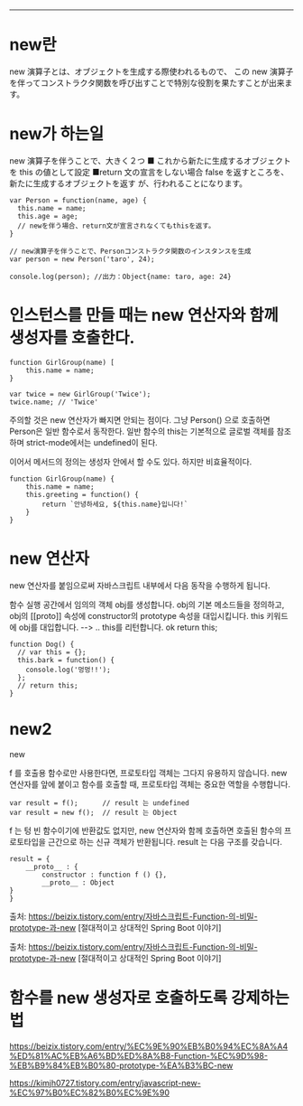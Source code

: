 #

---

# new란

new 演算子とは、オブジェクトを生成する際使われるもので、
この new 演算子を伴ってコンストラクタ関数を呼び出すことで特別な役割を果たすことが出来ます。

# new가 하는일

new 演算子を伴うことで、大きく２つ
■ これから新たに生成するオブジェクトを this の値として設定
■return 文の宣言をしない場合 false を返すところを、新たに生成するオブジェクトを返す
が、行われることになります。

```
var Person = function(name, age) {
  this.name = name;
  this.age = age;
  // newを伴う場合、return文が宣言されなくてもthisを返す。
}

// new演算子を伴うことで、Personコンストラクタ関数のインスタンスを生成
var person = new Person('taro', 24);

console.log(person); //出力：Object{name: taro, age: 24}
```

# 인스턴스를 만들 때는 new 연산자와 함께 생성자를 호출한다.

```
function GirlGroup(name) [
    this.name = name;
}
```

```
var twice = new GirlGroup('Twice');
twice.name; // 'Twice'
```

주의할 것은 new 연산자가 빠지면 안되는 점이다. 그냥 Person() 으로 호출하면 Person은 일반 함수로서 동작한다. 일반 함수의 this는 기본적으로 글로벌 객체를 참조하며 strict-mode에서는 undefined이 된다.

이어서 메서드의 정의는 생성자 안에서 할 수도 있다. 하지만 비효율적이다.

```
function GirlGroup(name) {
    this.name = name;
    this.greeting = function() {
        return `안녕하세요, ${this.name}입니다!`
    }
}
```

# new 연산자

new 연산자를 붙임으로써 자바스크립트 내부에서 다음 동작을 수행하게 됩니다.

함수 실행 공간에서 임의의 객체 obj를 생성합니다.
obj의 기본 메소드들을 정의하고, obj의 [[proto]] 속성에 constructor의 prototype 속성을 대입시킵니다.
this 키워드에 obj를 대입합니다. --> ..
this를 리턴합니다. ok return this;

```
function Dog() {
  // var this = {};
  this.bark = function() {
    console.log('멍멍!!');
  };
  // return this;
}
```

# new2

new

f 를 호출용 함수로만 사용한다면, 프로토타입 객체는 그다지 유용하지 않습니다. new 연산자를 앞에 붙이고 함수를 호출할 때, 프로토타입 객체는 중요한 역할을 수행합니다.

```
var result = f();      // result 는 undefined
var result = new f();  // result 는 Object
```

f 는 텅 빈 함수이기에 반환값도 없지만, new 연산자와 함께 호출하면 호출된 함수의 프로토타입을 근간으로 하는 신규 객체가 반환됩니다. result 는 다음 구조를 갖습니다.

```
result = {
    __proto__ : {
        constructor : function f () {},
        __proto__ : Object
}
}
```

출처: https://beizix.tistory.com/entry/자바스크립트-Function-의-비밀-prototype-과-new [절대적이고 상대적인 Spring Boot 이야기]

출처: https://beizix.tistory.com/entry/자바스크립트-Function-의-비밀-prototype-과-new [절대적이고 상대적인 Spring Boot 이야기]

# 함수를 new 생성자로 호출하도록 강제하는 법

https://beizix.tistory.com/entry/%EC%9E%90%EB%B0%94%EC%8A%A4%ED%81%AC%EB%A6%BD%ED%8A%B8-Function-%EC%9D%98-%EB%B9%84%EB%B0%80-prototype-%EA%B3%BC-new

https://kimjh0727.tistory.com/entry/javascript-new-%EC%97%B0%EC%82%B0%EC%9E%90

